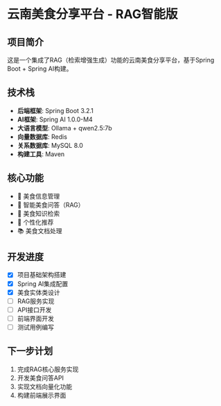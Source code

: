 # 云南美食分享平台 - RAG智能版

## 项目简介
这是一个集成了RAG（检索增强生成）功能的云南美食分享平台，基于Spring Boot + Spring AI构建。

## 技术栈
- **后端框架**: Spring Boot 3.2.1
- **AI框架**: Spring AI 1.0.0-M4
- **大语言模型**: Ollama + qwen2.5:7b
- **向量数据库**: Redis
- **关系数据库**: MySQL 8.0
- **构建工具**: Maven

## 核心功能
- 🍜 美食信息管理
- 🤖 智能美食问答（RAG）
- 📖 美食知识检索
- 🎯 个性化推荐
- 📚 美食文档处理

## 开发进度
- [x] 项目基础架构搭建
- [x] Spring AI集成配置
- [x] 美食实体类设计
- [ ] RAG服务实现
- [ ] API接口开发
- [ ] 前端界面开发
- [ ] 测试用例编写

## 下一步计划
1. 完成RAG核心服务实现
2. 开发美食问答API
3. 实现文档向量化功能
4. 构建前端展示界面
